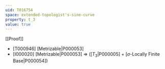 ```yaml
---
uid: T016754
space: extended-topologist's-sine-curve
property: t_3
value: true
---
```

[[Proof]]

* [T000946] [Metrizable|P000053]
* [I000020] [Metrizable|P000053] => ([$T_3$|P000005] + [$\sigma$-Locally Finite Base|P000054])

